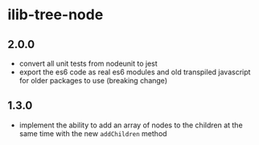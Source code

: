 # ilib-tree-node

## 2.0.0

- convert all unit tests from nodeunit to jest
- export the es6 code as real es6 modules and old transpiled javascript
  for older packages to use (breaking change)

## 1.3.0

- implement the ability to add an array of nodes to the children at the
  same time with the new `addChildren` method
